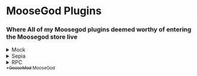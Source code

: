 # MooseGod Plugins

### Where All of my Moosegod plugins deemed worthy of entering the Moosegod store live

<details><summary>Mock</summary>A CoMmAnD To MoDuLaTe tExT LiKe tHiS</details>
<details><summary>Sepia</summary>A theme that is based on this image: <img src="https://media.discordapp.net/attachments/756146058924392545/832723110032572466/1bvz098u35j61.png"></img></details>
<details><summary>RPC</summary>Set a custom RPC status. Originally from Powercord - <a href="https://github.com/E-boi/custom-rpc">Custom RPC</a></details>
<small>*<del>GooseMod</del> MooseGod</small>
